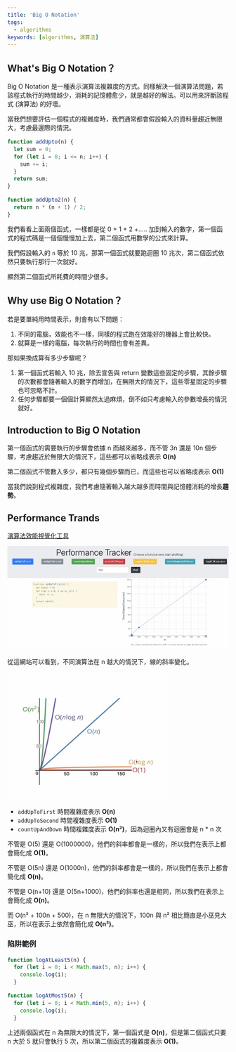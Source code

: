 ```yaml
---
title: 'Big O Notation'
tags:
  - algorithms
keywords: [algorithms, 演算法]
---
```


## What's Big O Notation？

Big O Notation 是一種表示演算法複雜度的方式。同樣解決一個演算法問題，若該程式執行的時間越少，消耗的記憶體愈少，就是越好的解法。可以用來評斷該程式 (演算法) 的好壞。

當我們想要評估一個程式的複雜度時，我們通常都會假設輸入的資料量趨近無限大，考慮最邊際的情況。

```js
function addUpto(n) {
  let sum = 0;
  for (let i = 0; i <= n; i++) {
    sum += i;
  }
  return sum;
}
```
```js
function addUpto2(n) {
  return n * (n + 1) / 2;
}
```

我們看看上面兩個函式，一樣都是從 0 + 1 + 2 +..... 加到輸入的數字，第一個函式的程式碼是一個個慢慢加上去，第二個函式用數學的公式來計算。

我們假設輸入的 `n` 等於 10 兆，那第一個函式就要跑迴圈 10 兆次，第二個函式依然只要執行那行一次就好。

顯然第二個函式所耗費的時間少很多。

## Why use Big O Notation？

若是要單純用時間表示，則會有以下問題：
1. 不同的電腦，效能也不一樣，同樣的程式跑在效能好的機器上會比較快。
2. 就算是一樣的電腦，每次執行的時間也會有差異。

那如果換成算有多少步驟呢？
1. 第一個函式若輸入 10 兆，除去宣告與 return 變數這些固定的步驟，其餘步驟的次數都會隨著輸入的數字而增加，在無限大的情況下，這些零星固定的步驟也可忽略不計。
2. 任何步驟都要一個個計算顯然太過麻煩，倒不如只考慮輸入的參數增長的情況就好。

## Introduction to Big O Notation

第一個函式的需要執行的步驟會依據 n 而越來越多，而不管 3n 還是 10n 個步驟，考慮趨近於無限大的情況下，這些都可以省略成表示 **O(n)**

第二個函式不管數入多少，都只有幾個步驟而已，而這些也可以省略成表示 **O(1)**

當我們說到程式複雜度，我們考慮隨著輸入越大越多而時間與記憶體消耗的增長**趨勢**。

## Performance Trands

[演算法效能視覺化工具](https://rithmschool.github.io/function-timer-demo/)

![tracker](./tracker.jpg)

從這網站可以看到，不同演算法在 n 越大的情況下，線的斜率變化。

![trands](./trands.jpg)

- `addUpToFirst` 時間複雜度表示 **O(n)**
- `addUpToSecond` 時間複雜度表示 **O(1)**
- `countUpAndDown` 時間複雜度表示 **O(n²)**，因為迴圈內又有迴圈會是 n * n 次

不管是 O(5) 還是 O(1000000)，他們的斜率都會是一樣的，所以我們在表示上都會簡化成 **O(1)**。

不管是 O(5n) 還是 O(1000n)，他們的斜率都會是一樣的，所以我們在表示上都會簡化成 **O(n)**。

不管是 O(n+10) 還是 O(5n+1000)，他們的斜率也還是相同，所以我們在表示上會簡化成 **O(n)**。

而 O(n² + 100n + 500)，在 n 無限大的情況下，100n 與 n² 相比簡直是小巫見大巫，所以在表示上依然會簡化成 **O(n²)**。

### 陷阱範例

```js
function logAtLeast5(n) {
  for (let i = 0; i < Math.max(5, n); i++) {
    console.log(i);
  }
```

```js
function logAtMost5(n) {
  for (let i = 0; i < Math.min(5, n); i++) {
    console.log(i);
  }
```

上述兩個函式在 n 為無限大的情況下，第一個函式是 **O(n)**，但是第二個函式只要 n 大於 5 就只會執行 5 次，所以第二個函式的複雜度表示 **O(1)**。
